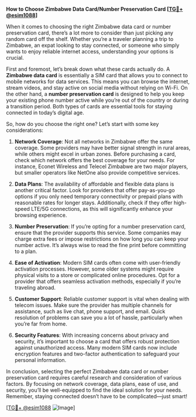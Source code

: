 **How to Choose Zimbabwe Data Card/Number Preservation Card [[TG💪+ @esim1088](https://t.me/s/esim1088)]**

When it comes to choosing the right Zimbabwe data card or number preservation card, there’s a lot more to consider than just picking any random card off the shelf. Whether you’re a traveler planning a trip to Zimbabwe, an expat looking to stay connected, or someone who simply wants to enjoy reliable internet access, understanding your options is crucial.

First and foremost, let’s break down what these cards actually do. A **Zimbabwe data card** is essentially a SIM card that allows you to connect to mobile networks for data services. This means you can browse the internet, stream videos, and stay active on social media without relying on Wi-Fi. On the other hand, a **number preservation card** is designed to help you keep your existing phone number active while you’re out of the country or during a transition period. Both types of cards are essential tools for staying connected in today’s digital age.

So, how do you choose the right one? Let’s start with some key considerations:

1. **Network Coverage**: Not all networks in Zimbabwe offer the same coverage. Some providers may have better signal strength in rural areas, while others might excel in urban zones. Before purchasing a card, check which network offers the best coverage for your needs. For instance, Econet Wireless and Telecel Zimbabwe are two major players, but smaller operators like NetOne also provide competitive services.

2. **Data Plans**: The availability of affordable and flexible data plans is another critical factor. Look for providers that offer pay-as-you-go options if you only need temporary connectivity or prepaid plans with reasonable rates for longer stays. Additionally, check if they offer high-speed LTE/5G connections, as this will significantly enhance your browsing experience.

3. **Number Preservation**: If you’re opting for a number preservation card, ensure that the provider supports this service. Some companies may charge extra fees or impose restrictions on how long you can keep your number active. It’s always wise to read the fine print before committing to a plan.

4. **Ease of Activation**: Modern SIM cards often come with user-friendly activation processes. However, some older systems might require physical visits to a store or complicated online procedures. Opt for a provider that offers seamless activation methods, especially if you’re traveling abroad.

5. **Customer Support**: Reliable customer support is vital when dealing with telecom issues. Make sure the provider has multiple channels for assistance, such as live chat, phone support, and email. Quick resolution of problems can save you a lot of hassle, particularly when you’re far from home.

6. **Security Features**: With increasing concerns about privacy and security, it’s important to choose a card that offers robust protection against unauthorized access. Many modern SIM cards now include encryption features and two-factor authentication to safeguard your personal information.

In conclusion, selecting the perfect Zimbabwe data card or number preservation card requires careful research and consideration of various factors. By focusing on network coverage, data plans, ease of use, and security, you’ll be well-equipped to find the ideal solution for your needs. Remember, staying connected doesn’t have to be complicated—just smart! 

[[TG💪+ @esim1088](https://t.me/s/esim1088) ![Image](https://i.postimg.cc/Y0z9fWf4/image.png)]